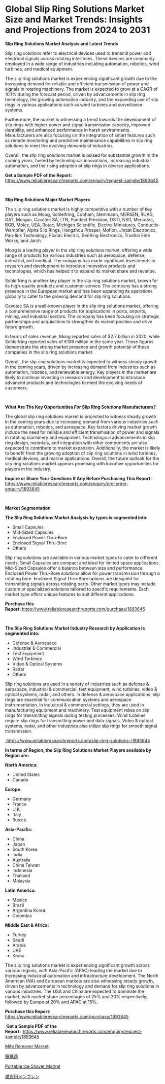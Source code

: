 <p><h1>Global Slip Ring Solutions Market Size and Market Trends: Insights and Projections from 2024 to 2031</h1></p><p><strong>Slip Ring Solutions Market Analysis and Latest Trends</strong></p>
<p><p>Slip ring solutions refer to electrical devices used to transmit power and electrical signals across rotating interfaces. These devices are commonly employed in a wide range of industries including automation, robotics, wind turbines, and medical equipment.</p><p>The slip ring solutions market is experiencing significant growth due to the increasing demand for reliable and efficient transmission of power and signals in rotating machinery. The market is expected to grow at a CAGR of 10.1% during the forecast period, driven by advancements in slip ring technology, the growing automation industry, and the expanding use of slip rings in various applications such as wind turbines and surveillance systems.</p><p>Furthermore, the market is witnessing a trend towards the development of slip rings with higher power and signal transmission capacity, improved durability, and enhanced performance in harsh environments. Manufacturers are also focusing on the integration of smart features such as remote monitoring and predictive maintenance capabilities in slip ring solutions to meet the evolving demands of industries.</p><p>Overall, the slip ring solutions market is poised for substantial growth in the coming years, fueled by technological innovations, increasing industrial automation, and the rising adoption of slip rings in diverse applications.</p></p>
<p><strong>Get a Sample PDF of the Report:&nbsp;</strong> <a href="https://www.reliableresearchreports.com/enquiry/request-sample/1893645">https://www.reliableresearchreports.com/enquiry/request-sample/1893645</a></p>
<p>&nbsp;</p>
<p><strong>Slip Ring Solutions Major Market Players</strong></p>
<p><p>The slip ring solutions market is highly competitive with a number of key players such as Moog, Schleifring, Cobham, Stemmann, MERSEN, RUAG, GAT, Morgan, Cavotec SA, LTN, Pandect Precision, DSTI, NSD, Mercotac, BGB, Molex, UEA, Rotac, Michigan Scientific, Electro-Miniatures, Conductix-Wampfler, Alpha Slip Rings, Hangzhou Prosper, Moflon, Jinpat Electronics, Pan-link Technology, Foxtac Electric, SenRing Electronics, TrueSci Fine Works, and Jarch.</p><p>Moog is a leading player in the slip ring solutions market, offering a wide range of products for various industries such as aerospace, defense, industrial, and medical. The company has made significant investments in research and development to introduce innovative products and technologies, which has helped it to expand its market share and revenue.</p><p>Schleifring is another key player in the slip ring solutions market, known for its high-quality products and customer service. The company has a strong presence in the European market and has been expanding its operations globally to cater to the growing demand for slip ring solutions.</p><p>Cavotec SA is a well-known player in the slip ring solutions market, offering a comprehensive range of products for applications in ports, airports, mining, and industrial sectors. The company has been focusing on strategic partnerships and acquisitions to strengthen its market position and drive future growth.</p><p>In terms of sales revenue, Moog reported sales of $2.7 billion in 2020, while Schleifring reported sales of €106 million in the same year. These figures demonstrate the strong market presence and growth potential of these companies in the slip ring solutions market. </p><p>Overall, the slip ring solutions market is expected to witness steady growth in the coming years, driven by increasing demand from industries such as automation, robotics, and renewable energy. Key players in the market are likely to continue investing in research and development to introduce advanced products and technologies to meet the evolving needs of customers.</p></p>
<p>&nbsp;</p>
<p><strong>What Are The Key Opportunities For Slip Ring Solutions Manufacturers?</strong></p>
<p><p>The global slip ring solutions market is projected to witness steady growth in the coming years due to increasing demand from various industries such as automation, robotics, and aerospace. Key factors driving market growth include the need for reliable and efficient transmission of power and signals in rotating machinery and equipment. Technological advancements in slip ring design, materials, and integration with other components are also expected to contribute to market expansion. Additionally, the market is likely to benefit from the growing adoption of slip ring solutions in wind turbines, medical devices, and marine applications. Overall, the future outlook for the slip ring solutions market appears promising with lucrative opportunities for players in the industry.</p></p>
<p><strong>Inquire or Share Your Questions If Any Before Purchasing This Report:</strong> <a href="https://www.reliableresearchreports.com/enquiry/pre-order-enquiry/1893645">https://www.reliableresearchreports.com/enquiry/pre-order-enquiry/1893645</a></p>
<p>&nbsp;</p>
<p><strong>Market Segmentation</strong></p>
<p><strong>The Slip Ring Solutions Market Analysis by types is segmented into:</strong></p>
<p><ul><li>Small Capsules</li><li>Mid-Sized Capsules</li><li>Enclosed Power Thru-Bore</li><li>Enclosed Signal Thru-Bore</li><li>Others</li></ul></p>
<p><p>Slip ring solutions are available in various market types to cater to different needs. Small Capsules are compact and ideal for limited space applications. Mid-Sized Capsules offer a balance between size and performance. Enclosed Power Thru-Bore solutions allow for power transmission through a rotating bore. Enclosed Signal Thru-Bore options are designed for transmitting signals across rotating parts. Other market types may include custom or specialized solutions tailored to specific requirements. Each market type offers unique features to suit different applications.</p></p>
<p><strong>Purchase this Report:&nbsp;</strong><a href="https://www.reliableresearchreports.com/purchase/1893645">https://www.reliableresearchreports.com/purchase/1893645</a></p>
<p>&nbsp;</p>
<p><strong>The Slip Ring Solutions Market Industry Research by Application is segmented into:</strong></p>
<p><ul><li>Defense & Aerospace</li><li>Industrial & Commercial</li><li>Test Equipment</li><li>Wind Turbines</li><li>Video & Optical Systems</li><li>Radar</li><li>Others</li></ul></p>
<p><p>Slip ring solutions are used in a variety of industries such as defense & aerospace, industrial & commercial, test equipment, wind turbines, video & optical systems, radar, and others. In defense & aerospace applications, slip rings are essential for communication systems and aerospace instrumentation. In industrial & commercial settings, they are used in manufacturing equipment and machinery. Test equipment relies on slip rings for transmitting signals during testing processes. Wind turbines require slip rings for transmitting power and data signals. Video & optical systems, radar, and other industries also utilize slip rings for smooth signal transmission.</p></p>
<p><a href="https://www.reliableresearchreports.com/slip-ring-solutions-r1893645">&nbsp;https://www.reliableresearchreports.com/slip-ring-solutions-r1893645</a></p>
<p><strong>In terms of Region, the Slip Ring Solutions Market Players available by Region are:</strong></p>
<p>
    <p> <strong> North America: </strong>
        <ul>
            <li>United States</li>
            <li>Canada</li>
        </ul>
        </p> 
    <p> <strong> Europe: </strong>
        <ul>
            <li>Germany</li>
            <li>France</li>
            <li>U.K.</li>
            <li>Italy</li>
            <li>Russia</li>
        </ul>
        </p> 
    <p> <strong> Asia-Pacific: </strong>
        <ul>
            <li>China</li>
            <li>Japan</li>
            <li>South Korea</li>
            <li>India</li>
            <li>Australia</li>
            <li>China Taiwan</li>
            <li>Indonesia</li>
            <li>Thailand</li>
            <li>Malaysia</li>
        </ul>
        </p> 
    <p> <strong> Latin America: </strong>
        <ul>
            <li>Mexico</li>
            <li>Brazil</li>
            <li>Argentina Korea</li>
            <li>Colombia</li>
        </ul>
        </p> 
    <p> <strong> Middle East & Africa: </strong>
        <ul>
            <li>Turkey</li>
            <li>Saudi</li>
            <li>Arabia</li>
            <li>UAE</li>
            <li>Korea</li>
        </ul>
    </p>
    </p>
<p><p>The slip ring solutions market is experiencing significant growth across various regions, with Asia-Pacific (APAC) leading the market due to increasing industrial automation and infrastructure development. The North American (NA) and European markets are also witnessing steady growth, driven by advancements in technology and demand for slip ring solutions in various industries. The USA and China are expected to dominate the market, with market share percentages of 25% and 30% respectively, followed by Europe at 20% and APAC at 15%.</p></p>
<p><strong>Purchase this Report: </strong><a href="https://www.reliableresearchreports.com/purchase/1893645">https://www.reliableresearchreports.com/purchase/1893645</a></p>
<p>&nbsp;<strong>Get a Sample PDF of the Report:&nbsp;&nbsp;</strong><a href="https://www.reliableresearchreports.com/enquiry/request-sample/1893645">https://www.reliableresearchreports.com/enquiry/request-sample/1893645</a></p>
<p><strong></strong></p>
<p><p><a href="https://github.com/ashepherd82/Market-Research-Report-List-4/blob/main/mite-remover-market.md">Mite Remover Market</a></p><p><a href="https://github.com/CloydAbbott2023/Market-Research-Report-List-1/blob/main/978239637531.md">膜構造</a></p><p><a href="https://github.com/okotobwrhuteie/Market-Research-Report-List-2/blob/main/portable-ice-shaver-market.md">Portable Ice Shaver Market</a></p><p><a href="https://github.com/AaronVargas43/Market-Research-Report-List-1/blob/main/381473837530.md">建設用メンブレン</a></p></p>